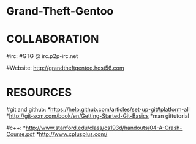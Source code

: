Grand-Theft-Gentoo
==================

COLLABORATION
=================
#irc:
\#GTG @ irc.p2p-irc.net

#Website:
http://grandtheftgentoo.host56.com

RESOURCES
=========
#git and github:
*https://help.github.com/articles/set-up-git#platform-all 
*http://git-scm.com/book/en/Getting-Started-Git-Basics
*man gittutorial

#c++:
*http://www.stanford.edu/class/cs193d/handouts/04-A-Crash-Course.pdf
*http://www.cplusplus.com/
